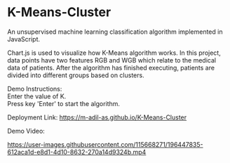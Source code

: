# K-Means-Cluster
An unsupervised machine learning classification algorithm implemented in JavaScript.

Chart.js is used to visualize how K-Means algorithm works. In this project, data points have two features RGB and WGB which relate to the medical data of patients. After the algorithm has finished executing, patients are divided into different groups based on clusters.

Demo Instructions:   
Enter the value of K.          
Press key 'Enter' to start the algorithm.    

Deployment Link: https://m-adil-as.github.io/K-Means-Cluster

Demo Video:

https://user-images.githubusercontent.com/115668271/196447835-612aca1d-e8d1-4d10-8632-270a14d9324b.mp4
